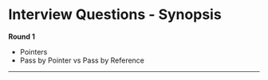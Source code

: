 # Interview Questions - Synopsis


**Round 1** 
- Pointers
- Pass by Pointer vs Pass by Reference

<hr>
